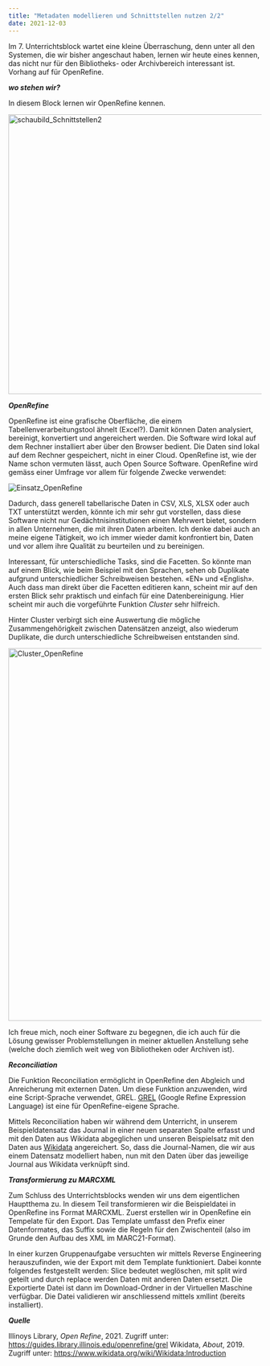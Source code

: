 ```yaml
---
title: "Metadaten modellieren und Schnittstellen nutzen 2/2"
date: 2021-12-03
---
```

Im 7. Unterrichtsblock wartet eine kleine Überraschung, denn unter all den Systemen, die wir bisher angeschaut haben, lernen wir heute eines kennen, das nicht nur für den Bibliotheks- oder Archivbereich interessant ist. Vorhang auf für OpenRefine.

***wo stehen wir?***

In diesem Block lernen wir OpenRefine kennen. 

<img width="557" alt="schaubild_Schnittstellen2" src="https://user-images.githubusercontent.com/74451681/151697220-cf0fd097-37fa-4563-8f42-8fb9f4b59852.png">

***OpenRefine***

OpenRefine ist eine grafische Oberfläche, die einem Tabellenverarbeitungstool ähnelt (Excel?). Damit können Daten analysiert, bereinigt, konvertiert und angereichert werden. Die Software wird lokal auf dem Rechner installiert aber über den Browser bedient. Die Daten sind lokal auf dem Rechner gespeichert, nicht in einer Cloud. OpenRefine ist, wie der Name schon vermuten lässt, auch Open Source Software. 
OpenRefine wird gemäss einer Umfrage vor allem für folgende Zwecke verwendet:

![Einsatz_OpenRefine](https://user-images.githubusercontent.com/74451681/151713563-1fb1dfea-4924-4a0c-8511-91ec3807c9ed.png)

Dadurch, dass generell tabellarische Daten in CSV, XLS, XLSX oder auch TXT unterstützt werden, könnte ich mir sehr gut vorstellen, dass diese Software nicht nur Gedächtnisinstitutionen einen Mehrwert bietet, sondern in allen Unternehmen, die mit ihren Daten arbeiten. Ich denke dabei auch an meine eigene Tätigkeit, wo ich immer wieder damit konfrontiert bin, Daten und vor allem ihre Qualität zu beurteilen und zu bereinigen. 

Interessant, für unterschiedliche Tasks, sind die Facetten. So könnte man auf einem Blick, wie beim Beispiel mit den Sprachen, sehen ob Duplikate aufgrund unterschiedlicher Schreibweisen bestehen. «EN» und «English». Auch dass man direkt über die Facetten editieren kann, scheint mir auf den ersten Blick sehr praktisch und einfach für eine Datenbereinigung. Hier scheint mir auch die vorgeführte Funktion *Cluster* sehr hilfreich. 

Hinter Cluster verbirgt sich eine Auswertung die mögliche Zusammengehörigkeit zwischen Datensätzen anzeigt, also wiederum Duplikate, die durch unterschiedliche Schreibweisen entstanden sind. 

<img width="742" alt="Cluster_OpenRefine" src="https://user-images.githubusercontent.com/74451681/151713576-ebd04f3f-ebc0-4a89-964f-d31da3c108ce.PNG">

Ich freue mich, noch einer Software zu begegnen, die ich auch für die Lösung gewisser Problemstellungen in meiner aktuellen Anstellung sehe (welche doch ziemlich weit weg von Bibliotheken oder Archiven ist). 

***Reconciliation***

Die Funktion Reconciliation ermöglicht in OpenRefine den Abgleich und Anreicherung mit externen Daten. Um diese Funktion anzuwenden, wird eine Script-Sprache verwendet, GREL. 
<a href='https://guides.library.illinois.edu/openrefine/grel'>GREL</a> (Google Refine Expression Language) ist eine für OpenRefine-eigene Sprache. 

Mittels Reconciliation haben wir während dem Unterricht, in unserem Beispieldatensatz das Journal in einer neuen separaten Spalte erfasst und mit den Daten aus Wikidata abgeglichen und unseren Beispielsatz mit den Daten aus <a href='https://www.wikidata.org/wiki/Wikidata:Introduction'>Wikidata</a> angereichert. So, dass die Journal-Namen, die wir aus einem Datensatz modelliert haben, nun mit den Daten über das jeweilige Journal aus Wikidata verknüpft sind. 

***Transformierung zu MARCXML***

Zum Schluss des Unterrichtsblocks wenden wir uns dem eigentlichen Hauptthema zu. In diesem Teil transformieren wir die Beispieldatei in OpenRefine ins Format MARCXML.
Zuerst erstellen wir in OpenRefine ein Tempelate für den Export. Das Template umfasst den Prefix einer Datenformates, das Suffix sowie die Regeln für den Zwischenteil (also im Grunde den Aufbau des XML im MARC21-Format). 

In einer kurzen Gruppenaufgabe versuchten wir mittels Reverse Engineering herauszufinden, wie der Export mit dem Template funktioniert. Dabei konnte folgendes festgestellt werden: Slice bedeutet weglöschen, mit split wird geteilt und durch replace werden Daten mit anderen Daten ersetzt. 
Die Exportierte Datei ist dann im Download-Ordner in der Virtuellen Maschine verfügbar. Die Datei validieren wir anschliessend mittels xmllint (bereits installiert).

***Quelle***

Illinoys Library, *Open Refine*, 2021. Zugriff unter: https://guides.library.illinois.edu/openrefine/grel
Wikidata, *About*, 2019. Zugriff unter: https://www.wikidata.org/wiki/Wikidata:Introduction

